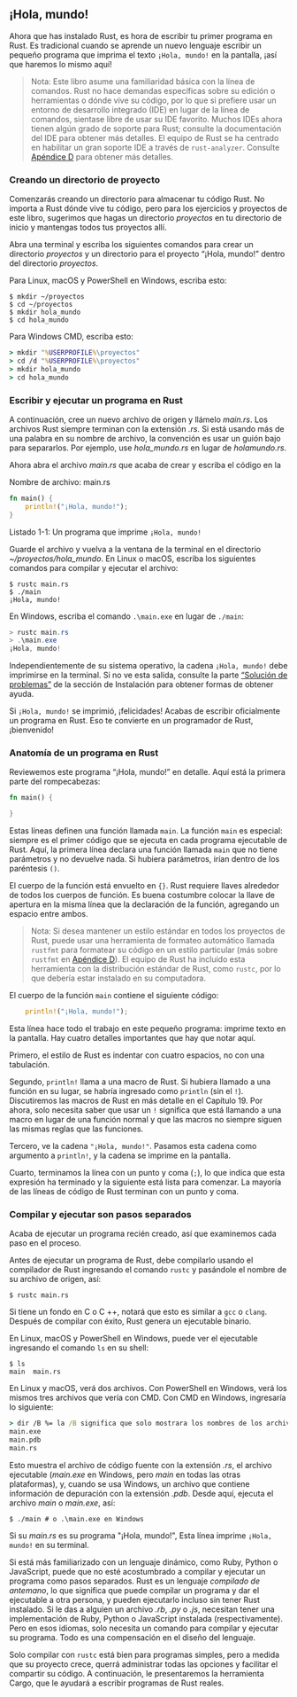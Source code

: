 ## ¡Hola, mundo!

Ahora que has instalado Rust, es hora de escribir tu primer programa en Rust.
Es tradicional cuando se aprende un nuevo lenguaje escribir un pequeño programa
que imprima el texto `¡Hola, mundo!` en la pantalla, ¡así que haremos lo mismo
aquí!

> Nota: Este libro asume una familiaridad básica con la línea de comandos. Rust
> no hace demandas específicas sobre su edición o herramientas o dónde vive su
> código, por lo que si prefiere usar un entorno de desarrollo integrado (IDE)
> en lugar de la línea de comandos, sientase libre de usar su IDE favorito. 
> Muchos IDEs ahora tienen algún grado de soporte para Rust; consulte la
> documentación del IDE para obtener más detalles. El equipo de Rust se ha
> centrado en habilitar un gran soporte IDE a través de `rust-analyzer`.
> Consulte [Apéndice D][devtools]<!-- ignore --> para obtener más detalles.

### Creando un directorio de proyecto

Comenzarás creando un directorio para almacenar tu código Rust. No importa a
Rust dónde vive tu código, pero para los ejercicios y proyectos de este libro,
sugerimos que hagas un directorio *proyectos* en tu directorio de inicio y
mantengas todos tus proyectos allí.

Abra una terminal y escriba los siguientes comandos para crear un directorio
*proyectos* y un directorio para el proyecto “¡Hola, mundo!” dentro del
directorio *proyectos*.

Para Linux, macOS y PowerShell en Windows, escriba esto:

```console
$ mkdir ~/proyectos
$ cd ~/proyectos
$ mkdir hola_mundo
$ cd hola_mundo
```

Para Windows CMD, escriba esto:

```cmd
> mkdir "%USERPROFILE%\proyectos"
> cd /d "%USERPROFILE%\proyectos"
> mkdir hola_mundo
> cd hola_mundo
```

### Escribir y ejecutar un programa en Rust

A continuación, cree un nuevo archivo de origen y llámelo *main.rs*. Los archivos
Rust siempre terminan con la extensión *.rs*. Si está usando más de una palabra
en su nombre de archivo, la convención es usar un guión bajo para separarlos.
Por ejemplo, use *hola_mundo.rs* en lugar de *holamundo.rs*.

Ahora abra el archivo *main.rs* que acaba de crear y escriba el código en la

<span class="filename">Nombre de archivo: main.rs</span>

```rust
fn main() {
    println!("¡Hola, mundo!");
}
```

<span class="caption">Listado 1-1: Un programa que imprime `¡Hola, mundo!`</span>

Guarde el archivo y vuelva a la ventana de la terminal en el directorio
*~/proyectos/hola_mundo*. En Linux o macOS, escriba los siguientes comandos para
compilar y ejecutar el archivo:

```console
$ rustc main.rs
$ ./main
¡Hola, mundo!
```

En Windows, escriba el comando `.\main.exe` en lugar de `./main`:

```powershell
> rustc main.rs
> .\main.exe
¡Hola, mundo!
```

Independientemente de su sistema operativo, la cadena `¡Hola, mundo!` debe
imprimirse en la terminal. Si no ve esta salida, consulte la parte
[“Solución de problemas”][troubleshooting]<!-- ignore --> de la sección de
Instalación para obtener formas de obtener ayuda.

Si `¡Hola, mundo!` se imprimió, ¡felicidades! Acabas de escribir oficialmente un
programa en Rust. Eso te convierte en un programador de Rust, ¡bienvenido!

### Anatomía de un programa en Rust

Reviewemos este programa “¡Hola, mundo!” en detalle. Aquí está la primera
parte del rompecabezas:

```rust
fn main() {

}
```

Estas líneas definen una función llamada `main`. La función `main` es especial:
siempre es el primer código que se ejecuta en cada programa ejecutable de Rust.
Aquí, la primera línea declara una función llamada `main` que no tiene
parámetros y no devuelve nada. Si hubiera parámetros, irían dentro de los
paréntesis `()`.

El cuerpo de la función está envuelto en `{}`. Rust requiere llaves alrededor de
todos los cuerpos de función. Es buena costumbre colocar la llave de apertura en
la misma línea que la declaración de la función, agregando un espacio entre
ambos.

> Nota: Si desea mantener un estilo estándar en todos los proyectos de Rust, 
> puede usar una herramienta de formateo automático llamada `rustfmt` para
> formatear su código en un estilo particular (más sobre `rustfmt` en
> [Apéndice D][devtools]<!-- ignore -->). El equipo de Rust ha incluido esta
> herramienta con la distribución estándar de Rust, como `rustc`, por lo que
> debería estar instalado en su computadora.

El cuerpo de la función `main` contiene el siguiente código:

```rust
    println!("¡Hola, mundo!");
```

Esta línea hace todo el trabajo en este pequeño programa: imprime texto en la
pantalla. Hay cuatro detalles importantes que hay que notar aquí.

Primero, el estilo de Rust es indentar con cuatro espacios, no con una tabulación.

Segundo, `println!` llama a una macro de Rust. Si hubiera llamado a una función
en su lugar, se habría ingresado como `println` (sin el `!`). Discutiremos las
macros de Rust en más detalle en el Capítulo 19. Por ahora, solo necesita saber
que usar un `!` significa que está llamando a una macro en lugar de una función
normal y que las macros no siempre siguen las mismas reglas que las funciones.

Tercero, ve la cadena `"¡Hola, mundo!"`. Pasamos esta cadena como argumento a
`println!`, y la cadena se imprime en la pantalla.

Cuarto, terminamos la línea con un punto y coma (`;`), lo que indica que esta
expresión ha terminado y la siguiente está lista para comenzar. La mayoría de
las líneas de código de Rust terminan con un punto y coma.

### Compilar y ejecutar son pasos separados

Acaba de ejecutar un programa recién creado, así que examinemos cada paso en el
proceso.

Antes de ejecutar un programa de Rust, debe compilarlo usando el compilador de
Rust ingresando el comando `rustc` y pasándole el nombre de su archivo de
origen, así:


```console
$ rustc main.rs
```

Si tiene un fondo en C o C ++, notará que esto es similar a `gcc` o `clang`.
Después de compilar con éxito, Rust genera un ejecutable binario.

En Linux, macOS y PowerShell en Windows, puede ver el ejecutable ingresando el
comando `ls` en su shell:

```console
$ ls
main  main.rs
```

En Linux y macOS, verá dos archivos. Con PowerShell en Windows, verá los mismos
tres archivos que vería con CMD. Con CMD en Windows, ingresaría lo siguiente:

```cmd
> dir /B %= la /B significa que solo mostrara los nombres de los archivos =%
main.exe
main.pdb
main.rs
```

Esto muestra el archivo de código fuente con la extensión *.rs*, el archivo
ejecutable (*main.exe* en Windows, pero *main* en todas las otras plataformas),
y, cuando se usa Windows, un archivo que contiene información de depuración con
la extensión *.pdb*. Desde aquí, ejecuta el archivo *main* o *main.exe*, así:

```console
$ ./main # o .\main.exe en Windows
```

Si su *main.rs* es su programa "¡Hola, mundo!", Esta línea imprime `¡Hola,
mundo!` en su terminal.

Si está más familiarizado con un lenguaje dinámico, como Ruby, Python o
JavaScript, puede que no esté acostumbrado a compilar y ejecutar un programa
como pasos separados. Rust es un lenguaje *compilado de antemano*, lo que
significa que puede compilar un programa y dar el ejecutable a otra persona, y
pueden ejecutarlo incluso sin tener Rust instalado. Si le das a alguien un
archivo *.rb*, *.py* o *.js*, necesitan tener una implementación de Ruby,
Python o JavaScript instalada (respectivamente). Pero en esos idiomas, solo
necesita un comando para compilar y ejecutar su programa. Todo es una
compensación en el diseño del lenguaje.

Solo compilar con `rustc` está bien para programas simples, pero a medida que
su proyecto crece, querrá administrar todas las opciones y facilitar el 
compartir su código. A continuación, le presentaremos la herramienta
Cargo, que le ayudará a escribir programas de Rust reales.

[troubleshooting]: ch01-01-installation.html#troubleshooting
[devtools]: appendix-04-useful-development-tools.md
